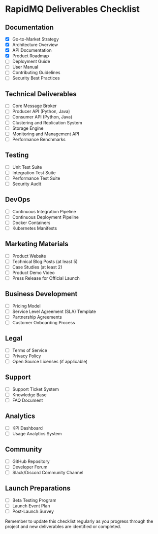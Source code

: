 # RapidMQ Deliverables Checklist

## Documentation
- [x] Go-to-Market Strategy
- [x] Architecture Overview
- [x] API Documentation
- [x] Product Roadmap
- [ ] Deployment Guide
- [ ] User Manual
- [ ] Contributing Guidelines
- [ ] Security Best Practices

## Technical Deliverables
- [ ] Core Message Broker
- [ ] Producer API (Python, Java)
- [ ] Consumer API (Python, Java)
- [ ] Clustering and Replication System
- [ ] Storage Engine
- [ ] Monitoring and Management API
- [ ] Performance Benchmarks

## Testing
- [ ] Unit Test Suite
- [ ] Integration Test Suite
- [ ] Performance Test Suite
- [ ] Security Audit

## DevOps
- [ ] Continuous Integration Pipeline
- [ ] Continuous Deployment Pipeline
- [ ] Docker Containers
- [ ] Kubernetes Manifests

## Marketing Materials
- [ ] Product Website
- [ ] Technical Blog Posts (at least 5)
- [ ] Case Studies (at least 2)
- [ ] Product Demo Video
- [ ] Press Release for Official Launch

## Business Development
- [ ] Pricing Model
- [ ] Service Level Agreement (SLA) Template
- [ ] Partnership Agreements
- [ ] Customer Onboarding Process

## Legal
- [ ] Terms of Service
- [ ] Privacy Policy
- [ ] Open Source Licenses (if applicable)

## Support
- [ ] Support Ticket System
- [ ] Knowledge Base
- [ ] FAQ Document

## Analytics
- [ ] KPI Dashboard
- [ ] Usage Analytics System

## Community
- [ ] GitHub Repository
- [ ] Developer Forum
- [ ] Slack/Discord Community Channel

## Launch Preparations
- [ ] Beta Testing Program
- [ ] Launch Event Plan
- [ ] Post-Launch Survey

Remember to update this checklist regularly as you progress through the project and new deliverables are identified or completed.